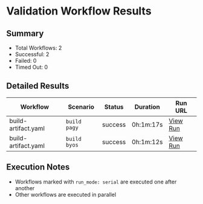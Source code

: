 # Validation Workflow Results

## Summary
- Total Workflows: 2
- Successful: 2
- Failed: 0
- Timed Out: 0

## Detailed Results

| Workflow | Scenario | Status | Duration | Run URL |
|----------|----------|---------|-----------|----------|
| build-artifact.yaml | `build pagy` | success | 0h:1m:17s | [View Run](https://github.com/azure-javaee/rhel-jboss-templates/actions/runs/16133059255) |
| build-artifact.yaml | `build byos` | success | 0h:1m:12s | [View Run](https://github.com/azure-javaee/rhel-jboss-templates/actions/runs/16133060564) |


## Execution Notes
- Workflows marked with `run_mode: serial` are executed one after another
- Other workflows are executed in parallel
